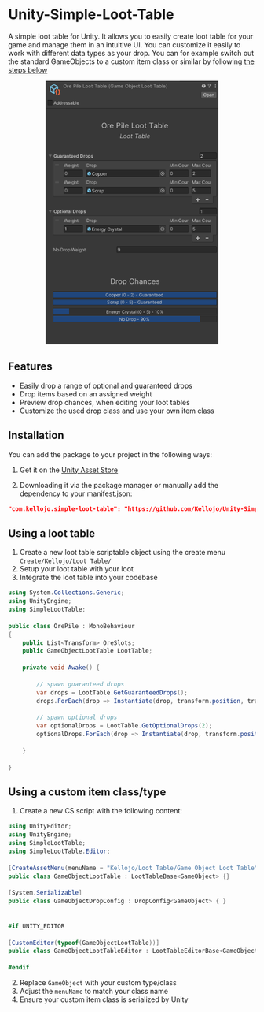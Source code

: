# Unity-Simple-Loot-Table
A simple loot table for Unity. It allows you to easily create loot table for your game and manage them in an intuitive UI. You can customize it easily to work with different data types as your drop. You can for example switch out the standard GameObjects to a custom item class or similar by following [the steps below](#using-a-custom-item-classtype)


<p align="center">
  <img width="352" height="535" src="/Simple%20Loot%20Table/Images/Preview.png">
</p>

## Features
- Easily drop a range of optional and guaranteed drops
- Drop items based on an assigned weight
- Preview drop chances, when editing your loot tables
- Customize the used drop class and use your own item class


## Installation
You can add the package to your project in the following ways:
1. Get it on the [Unity Asset Store](https://assetstore.unity.com/)


2. Downloading it via the package manager or manually add the dependency to your manifest.json:

```json
"com.kellojo.simple-loot-table": "https://github.com/Kellojo/Unity-Simple-Loot-Table.git",
```


## Using a loot table
1. Create a new loot table scriptable object using the create menu `Create/Kellojo/Loot Table/`
2. Setup your loot table with your loot
3. Integrate the loot table into your codebase

```cs
using System.Collections.Generic;
using UnityEngine;
using SimpleLootTable;

public class OrePile : MonoBehaviour
{
    public List<Transform> OreSlots;
    public GameObjectLootTable LootTable;

    private void Awake() {

        // spawn guaranteed drops
        var drops = LootTable.GetGuaranteedDrops();
        drops.ForEach(drop => Instantiate(drop, transform.position, transform.rotation));

        // spawn optional drops
        var optionalDrops = LootTable.GetOptionalDrops(2);
        optionalDrops.ForEach(drop => Instantiate(drop, transform.position, transform.rotation));
        
    }

}

```

## Using a custom item class/type

1. Create a new CS script with the following content:

```cs
using UnityEditor;
using UnityEngine;
using SimpleLootTable;
using SimpleLootTable.Editor;

[CreateAssetMenu(menuName = "Kellojo/Loot Table/Game Object Loot Table")]
public class GameObjectLootTable : LootTableBase<GameObject> {}

[System.Serializable]
public class GameObjectDropConfig : DropConfig<GameObject> { }


#if UNITY_EDITOR

[CustomEditor(typeof(GameObjectLootTable))]
public class GameObjectLootTableEditor : LootTableEditorBase<GameObject> { }

#endif
```

2. Replace `GameObject` with your custom type/class
3. Adjust the `menuName` to match your class name
4. Ensure your custom item class is serialized by Unity
